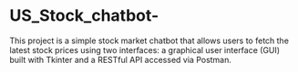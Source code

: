 # US_Stock_chatbot-
This project is a simple stock market chatbot that allows users to fetch the latest stock prices using two interfaces: a graphical user interface (GUI) built with Tkinter and a RESTful API accessed via Postman.
